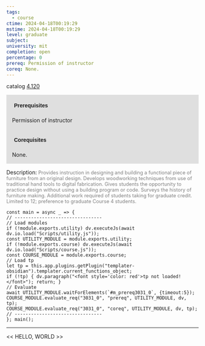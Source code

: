 ```yaml
---
tags:
  - course
ctime: 2024-04-18T00:19:29
mstime: 2024-04-18T00:19:29
level: graduate
subject: 
university: mit
completion: open
percentage: 0
prereq: Permission of instructor
coreq: None.
---
```


catalog [4.120](http://student.mit.edu/catalog/m4a.html#4.120)

<span style="display: block; padding: 15px; background-color: rgb(100, 100, 100, 0.2);"><font id="m_prereq3031_0" style="display: block; font-family: Arial, sans-serif; font-weight: bold; padding: 5px">Prerequisites</font><br><span id="prereq3031_0">Permission of instructor</span></span>
<span style="display: block; padding: 15px; background-color: rgb(100, 100, 100, 0.2);"><font id="m_coreq3031_0" style="display: block; font-family: Arial, sans-serif; font-weight: bold; padding: 5px">Corequisites</font><br><span id="coreq3031_0">None.</span></span>

<font style="">Description:</font>
<font style="color: grey; font-size: 0.8rem;">Provides instruction in designing and building a functional piece of furniture from an original design. Develops woodworking techniques from use of traditional hand tools to digital fabrication. Gives students the opportunity to practice design without using a building program or code. Surveys the history of furniture making. Additional work required of students taking for graduate credit. Limited to 12; preference to graduate Course 4 students.</font>

```dataviewjs
const main = async _ => {
// --------------------------------
// Load modules
if (!module.exports.utility) dv.executeJs(await dv.io.load("Scripts/utility.js"));
const UTILITY_MODULE = module.exports.utility;
if (!module.exports.course) dv.executeJs(await dv.io.load("Scripts/course.js"));
const COURSE_MODULE = module.exports.course;
// Load tp
let tp = this.app.plugins.getPlugin("templater-obsidian").templater.current_functions_object;
if (!tp) { dv.paragraph("<font style='color: red'>tp not loaded!</font>"); return; }
// Evaluate
await UTILITY_MODULE.waitForElements(`#m_prereq3031_0`, {timeout:5});
COURSE_MODULE.evaluate_req("3031_0", "prereq", UTILITY_MODULE, dv, tp);
COURSE_MODULE.evaluate_req("3031_0", "coreq", UTILITY_MODULE, dv, tp);
// --------------------------------
}; main();
```

---

<< HELLO, WORLD >>
